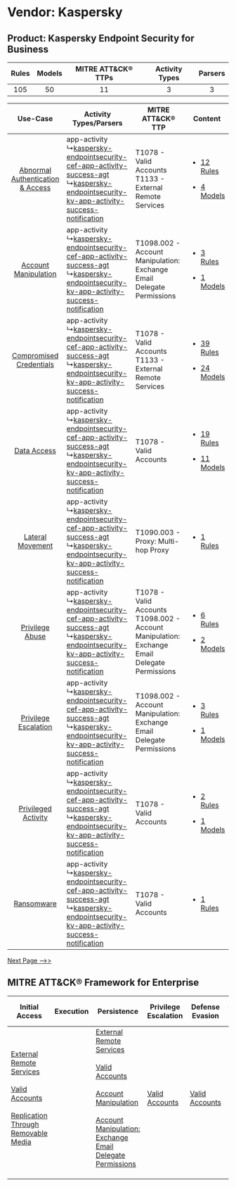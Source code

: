 Vendor: Kaspersky
=================
Product: Kaspersky Endpoint Security for Business
-------------------------------------------------
| Rules | Models | MITRE ATT&CK® TTPs | Activity Types | Parsers |
|:-----:|:------:|:------------------:|:--------------:|:-------:|
|  105  |   50   |         11         |       3        |    3    |

|    Use-Case    | Activity Types/Parsers    | MITRE ATT&CK® TTP    | Content    |
|:----:| ---- | ---- | ---- |
| [Abnormal Authentication & Access](../../../UseCases/uc_abnormal_authentication_&_access.md) |  app-activity<br> ↳[kaspersky-endpointsecurity-cef-app-activity-success-agt](Ps/pC_kasperskyendpointsecuritycefappactivitysuccessagt.md)<br> ↳[kaspersky-endpointsecurity-kv-app-activity-success-notification](Ps/pC_kasperskyendpointsecuritykvappactivitysuccessnotification.md)<br> | T1078 - Valid Accounts<br>T1133 - External Remote Services<br>    | [<ul><li>12 Rules</li></ul><ul><li>4 Models</li></ul>](RM/r_m_kaspersky_kaspersky_endpoint_security_for_business_Abnormal_Authentication_&_Access.md) |
|    [Account Manipulation](../../../UseCases/uc_account_manipulation.md)    |  app-activity<br> ↳[kaspersky-endpointsecurity-cef-app-activity-success-agt](Ps/pC_kasperskyendpointsecuritycefappactivitysuccessagt.md)<br> ↳[kaspersky-endpointsecurity-kv-app-activity-success-notification](Ps/pC_kasperskyendpointsecuritykvappactivitysuccessnotification.md)<br> | T1098.002 - Account Manipulation: Exchange Email Delegate Permissions<br>    | [<ul><li>3 Rules</li></ul><ul><li>1 Models</li></ul>](RM/r_m_kaspersky_kaspersky_endpoint_security_for_business_Account_Manipulation.md)    |
|          [Compromised Credentials](../../../UseCases/uc_compromised_credentials.md)          |  app-activity<br> ↳[kaspersky-endpointsecurity-cef-app-activity-success-agt](Ps/pC_kasperskyendpointsecuritycefappactivitysuccessagt.md)<br> ↳[kaspersky-endpointsecurity-kv-app-activity-success-notification](Ps/pC_kasperskyendpointsecuritykvappactivitysuccessnotification.md)<br> | T1078 - Valid Accounts<br>T1133 - External Remote Services<br>    | [<ul><li>39 Rules</li></ul><ul><li>24 Models</li></ul>](RM/r_m_kaspersky_kaspersky_endpoint_security_for_business_Compromised_Credentials.md)         |
|    [Data Access](../../../UseCases/uc_data_access.md)    |  app-activity<br> ↳[kaspersky-endpointsecurity-cef-app-activity-success-agt](Ps/pC_kasperskyendpointsecuritycefappactivitysuccessagt.md)<br> ↳[kaspersky-endpointsecurity-kv-app-activity-success-notification](Ps/pC_kasperskyendpointsecuritykvappactivitysuccessnotification.md)<br> | T1078 - Valid Accounts<br>    | [<ul><li>19 Rules</li></ul><ul><li>11 Models</li></ul>](RM/r_m_kaspersky_kaspersky_endpoint_security_for_business_Data_Access.md)    |
|    [Lateral Movement](../../../UseCases/uc_lateral_movement.md)    |  app-activity<br> ↳[kaspersky-endpointsecurity-cef-app-activity-success-agt](Ps/pC_kasperskyendpointsecuritycefappactivitysuccessagt.md)<br> ↳[kaspersky-endpointsecurity-kv-app-activity-success-notification](Ps/pC_kasperskyendpointsecuritykvappactivitysuccessnotification.md)<br> | T1090.003 - Proxy: Multi-hop Proxy<br>    | [<ul><li>1 Rules</li></ul>](RM/r_m_kaspersky_kaspersky_endpoint_security_for_business_Lateral_Movement.md)    |
|    [Privilege Abuse](../../../UseCases/uc_privilege_abuse.md)    |  app-activity<br> ↳[kaspersky-endpointsecurity-cef-app-activity-success-agt](Ps/pC_kasperskyendpointsecuritycefappactivitysuccessagt.md)<br> ↳[kaspersky-endpointsecurity-kv-app-activity-success-notification](Ps/pC_kasperskyendpointsecuritykvappactivitysuccessnotification.md)<br> | T1078 - Valid Accounts<br>T1098.002 - Account Manipulation: Exchange Email Delegate Permissions<br> | [<ul><li>6 Rules</li></ul><ul><li>2 Models</li></ul>](RM/r_m_kaspersky_kaspersky_endpoint_security_for_business_Privilege_Abuse.md)    |
|    [Privilege Escalation](../../../UseCases/uc_privilege_escalation.md)    |  app-activity<br> ↳[kaspersky-endpointsecurity-cef-app-activity-success-agt](Ps/pC_kasperskyendpointsecuritycefappactivitysuccessagt.md)<br> ↳[kaspersky-endpointsecurity-kv-app-activity-success-notification](Ps/pC_kasperskyendpointsecuritykvappactivitysuccessnotification.md)<br> | T1098.002 - Account Manipulation: Exchange Email Delegate Permissions<br>    | [<ul><li>3 Rules</li></ul><ul><li>1 Models</li></ul>](RM/r_m_kaspersky_kaspersky_endpoint_security_for_business_Privilege_Escalation.md)    |
|    [Privileged Activity](../../../UseCases/uc_privileged_activity.md)    |  app-activity<br> ↳[kaspersky-endpointsecurity-cef-app-activity-success-agt](Ps/pC_kasperskyendpointsecuritycefappactivitysuccessagt.md)<br> ↳[kaspersky-endpointsecurity-kv-app-activity-success-notification](Ps/pC_kasperskyendpointsecuritykvappactivitysuccessnotification.md)<br> | T1078 - Valid Accounts<br>    | [<ul><li>2 Rules</li></ul><ul><li>1 Models</li></ul>](RM/r_m_kaspersky_kaspersky_endpoint_security_for_business_Privileged_Activity.md)    |
|    [Ransomware](../../../UseCases/uc_ransomware.md)    |  app-activity<br> ↳[kaspersky-endpointsecurity-cef-app-activity-success-agt](Ps/pC_kasperskyendpointsecuritycefappactivitysuccessagt.md)<br> ↳[kaspersky-endpointsecurity-kv-app-activity-success-notification](Ps/pC_kasperskyendpointsecuritykvappactivitysuccessnotification.md)<br> | T1078 - Valid Accounts<br>    | [<ul><li>1 Rules</li></ul>](RM/r_m_kaspersky_kaspersky_endpoint_security_for_business_Ransomware.md)    |
[Next Page -->>](2_ds_kaspersky_kaspersky_endpoint_security_for_business.md)

MITRE ATT&CK® Framework for Enterprise
--------------------------------------
| Initial Access                                                                                                                                                                                                                           | Execution | Persistence                                                                                                                                                                                                                                                                                                                                 | Privilege Escalation                                                | Defense Evasion                                                     | Credential Access | Discovery | Lateral Movement                                                                         | Collection                                                                                                                                                            | Command and Control                                                                                                                                                                                                      | Exfiltration                                                                                                                                                                                                                                                                       | Impact |
| ---------------------------------------------------------------------------------------------------------------------------------------------------------------------------------------------------------------------------------------- | --------- | ------------------------------------------------------------------------------------------------------------------------------------------------------------------------------------------------------------------------------------------------------------------------------------------------------------------------------------------- | ------------------------------------------------------------------- | ------------------------------------------------------------------- | ----------------- | --------- | ---------------------------------------------------------------------------------------- | --------------------------------------------------------------------------------------------------------------------------------------------------------------------- | ------------------------------------------------------------------------------------------------------------------------------------------------------------------------------------------------------------------------ | ---------------------------------------------------------------------------------------------------------------------------------------------------------------------------------------------------------------------------------------------------------------------------------- | ------ |
| [External Remote Services](https://attack.mitre.org/techniques/T1133)<br><br>[Valid Accounts](https://attack.mitre.org/techniques/T1078)<br><br>[Replication Through Removable Media](https://attack.mitre.org/techniques/T1091)<br><br> |           | [External Remote Services](https://attack.mitre.org/techniques/T1133)<br><br>[Valid Accounts](https://attack.mitre.org/techniques/T1078)<br><br>[Account Manipulation](https://attack.mitre.org/techniques/T1098)<br><br>[Account Manipulation: Exchange Email Delegate Permissions](https://attack.mitre.org/techniques/T1098/002)<br><br> | [Valid Accounts](https://attack.mitre.org/techniques/T1078)<br><br> | [Valid Accounts](https://attack.mitre.org/techniques/T1078)<br><br> |                   |           | [Replication Through Removable Media](https://attack.mitre.org/techniques/T1091)<br><br> | [Email Collection](https://attack.mitre.org/techniques/T1114)<br><br>[Email Collection: Email Forwarding Rule](https://attack.mitre.org/techniques/T1114/003)<br><br> | [Proxy: Multi-hop Proxy](https://attack.mitre.org/techniques/T1090/003)<br><br>[Application Layer Protocol](https://attack.mitre.org/techniques/T1071)<br><br>[Proxy](https://attack.mitre.org/techniques/T1090)<br><br> | [Exfiltration Over Physical Medium: Exfiltration over USB](https://attack.mitre.org/techniques/T1052/001)<br><br>[Exfiltration Over Physical Medium](https://attack.mitre.org/techniques/T1052)<br><br>[Automated Exfiltration](https://attack.mitre.org/techniques/T1020)<br><br> |        |